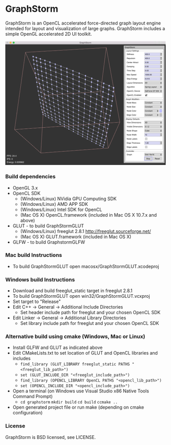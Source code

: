 GraphStorm
==========

GraphStorm is an OpenCL accelerated force-directed graph layout engine intended
for layout and visualization of large graphs. GraphStorm includes a simple
OpenGL accelerated 2D UI toolkit.

![Screenshot of Graphstorm](https://raw.githubusercontent.com/graphstorm/graphstorm/master/screenshot.png)

### Build dependencies ###

  * OpenGL 3.x
  * OpenCL SDK
    * (Windows/Linux) NVidia GPU Computing SDK
    * (Windows/Linux) AMD APP SDK
    * (Windows/Linux) Intel SDK for OpenCL 
    * (Mac OS X) OpenCL.framework (included in Mac OS X 10.7.x and above)
  * GLUT - to build GraphStormGLUT
    * (Windows/Linux) freeglut 2.8.1 <http://freeglut.sourceforge.net/>
    * (Mac OS X) GLUT.framework (included in Mac OS X)
  * GLFW - to build GraphstormGLFW

### Mac build Instructions ###

  * To build GraphStormGLUT open macosx/GraphStormGLUT.xcodeproj

### Windows build Instructions ###

  * Download and build freeglut_static target in freeglut 2.8.1
  * To build GraphStormGLUT open win32/GraphStormGLUT.vcxproj
  * Set target to "Release"
  * Edit C++ -> General -> Additional Include Directories
    * Set header include path for freeglut and your chosen OpenCL SDK
  * Edit Linker -> General -> Additional Library Directories
    * Set library include path for freeglut and your chosen OpenCL SDK

### Alternative build using cmake (Windows, Mac or Linux) ###

  * Install GLFW and GLUT as indicated above
  * Edit CMakeLists.txt to set location of GLUT and OpenCL libraries and includes
    * ```find_library (GLUT_LIBRARY freeglut_static PATHS "<freeglut_lib_path>")```
    * ```set (GLUT_INCLUDE_DIR "<freeglut_include_path>")```
    * ```find_library (OPENCL_LIBRARY OpenCL PATHS "<opencl_lib_path>")```
    * ```set (OPENCL_INCLUDE_DIR "<opencl_include_path>")```
  * Open a terminal (on Windows use Visual Studio x86 Native Tools Command Prompt)
    * ```cd graphstorm``` ```mkdir build``` ```cd build``` ```ccmake ..```
  * Open generated project file or run make (depending on cmake configuration)

### License ###

GraphStorm is BSD licensed, see LICENSE.
